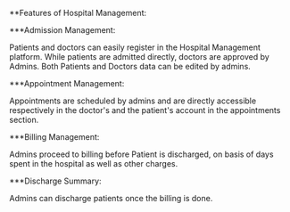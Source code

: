 **Features of Hospital Management:

***Admission Management:

Patients and doctors can easily register in the Hospital Management platform. While patients are admitted directly, doctors are approved by Admins. Both Patients and Doctors data can be edited by admins.

***Appointment Management:

Appointments are scheduled by admins and are directly accessible respectively in the doctor's and the patient's account in the appointments section.

***Billing Management:

Admins proceed to billing before Patient is discharged, on basis of days spent in the hospital as well as other charges.

***Discharge Summary:

Admins can discharge patients once the billing is done.

